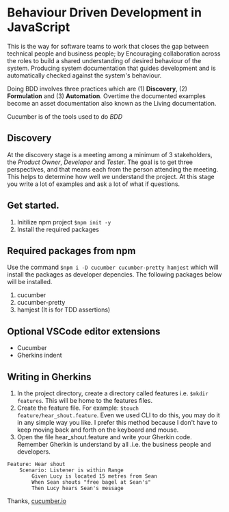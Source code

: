 # Behaviour Driven Development in JavaScript

This is the way for software teams to work that closes the gap between technical people and business people; by Encouraging collaboration across the roles to build a shared understanding of desired behaviour of the system.
Producing system documentation that guides development and is automatically checked against the system's behaviour.

Doing BDD involves three practices which are (1) **Discovery**, (2) **Formulation** and (3) **Automation**. Overtime the documented examples become an asset documentation also known as the Living documentation.

Cucumber is of the tools used to do *BDD*

## Discovery

At the discovery stage is a meeting among a minimum of 3 stakeholders, the *Product Owner*, *Developer* and *Tester*. The goal is to get three perspectives, and that means each from the person attending the meeting.
This helps to determine how well we understand the project. At this stage you write a lot of examples and ask a lot of what if questions.

## Get started.

1. Initilize npm project `$npm init -y`
2. Install the required packages

## Required packages from npm

Use the command `$npm i -D cucumber cucumber-pretty hamjest` which will install the packages as developer depencies. The following packages below will be installed.

1. cucumber 
2. cucumber-pretty 
3. hamjest (It is for TDD assertions)

## Optional VSCode editor extensions

- Cucumber 
- Gherkins indent

## Writing in Gherkins

1. In the project directory, create a directory called features i.e. `$mkdir features`. This will be home to the features files.
2. Create the feature file. For example: `$touch feature/hear_shout.feature`. Even we used CLI to do this, you may do it in any simple way you like. I prefer this method because I don't have to keep moving back and forth on the keyboard and mouse.
3. Open the file hear_shout.feature and write your Gherkin code. Remember Gherkin is understand by all .i.e. the business people and developers.

```
Feature: Hear shout
    Scenario: Listener is within Range
        Given Lucy is located 15 metres from Sean
        When Sean shouts "free bagel at Sean's"
        Then Lucy hears Sean's message
```

Thanks,
[cucumber.io](https://cucumber.io/courses/collection)